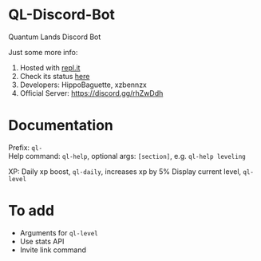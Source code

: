 # QL-Discord-Bot
Quantum Lands Discord Bot

Just some more info:
1. Hosted with [repl.it](https://repl.it/~/)
2. Check its status [here](https://The-QuantumLands-Discord-Bot.hippobaguette.repl.co)
3. Developers: HippoBaguette, xzbennzx
4. Official Server: https://discord.gg/rhZwDdh

# Documentation
Prefix: `ql-`  
Help command: `ql-help`, optional args: `[section]`, e.g. `ql-help leveling`

XP:
Daily xp boost, `ql-daily`, increases xp by 5%
Display current level, `ql-level`


# To add

- Arguments for `ql-level`
- Use stats API
- Invite link command
